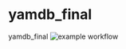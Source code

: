 # yamdb_final
yamdb_final
![example workflow](https://github.com/6okcep/yamdb_final/actions/workflows/yamdb_workflow.yml/badge.svg)
